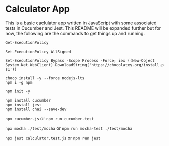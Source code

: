 # Calculator App

This is a basic caclulator app written in JavaScript with some associated tests in Cucumber and Jest. This README will be expanded further but for now, the following are the commands to get things up and running.

<!-- Open PowerShell as Administrator and install choco if necessary -->

`Get-ExecutionPolicy`

<!-- If the output is Restricted, then: -->

`Set-ExecutionPolicy AllSigned`

<!-- Say Yes, all when prompted whether you really, really want to do it. -->

<!-- Install Chocolatey if not already installed: -->

`Set-ExecutionPolicy Bypass -Scope Process -Force; iex ((New-Object System.Net.WebClient).DownloadString('https://chocolatey.org/install.ps1'))`

<!-- Installing node and npm in Windows: -->

  <!-- install nodejs and npm -->
   ```
  choco install -y --force nodejs-lts 
  npm i -g npm
  ```


<!-- Setting up Cucumber.js -->

`npm init -y`

<!-- Install Cucumber.js and other dependencies: -->
```
npm install cucumber
npm install jest
npm install chai --save-dev
```

<!-- Run the cucumber tests execute the following: -->
`npx cucumber-js`
or
`npm run cucumber-test`

<!-- Run the mocha tests execute the following: -->
`npx mocha ./test/mocha`
or
`npm run mocha-test ./test/mocha`

<!-- Run the jest tests execute the following: -->
`npx jest calculator.test.js`
or
`npm run jest`
<!-- Note: Running the jest tests will also execute the mocha tests -->